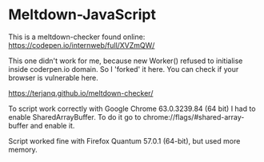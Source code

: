 # Meltdown-JavaScript
This is a meltdown-checker found online: https://codepen.io/internweb/full/XVZmQW/

This one didn't work for me, because new Worker() refused to initialise inside coderpen.io domain.
So I 'forked' it here. You can check if your browser is vulnerable here.


https://terjanq.github.io/meltdown-checker/


To script work correctly with Google Chrome 63.0.3239.84 (64 bit) I had to enable SharedArrayBuffer. 
To do it go to chrome://flags/#shared-array-buffer and enable it.

Script worked fine with Firefox Quantum 57.0.1 (64-bit), but used more memory.

